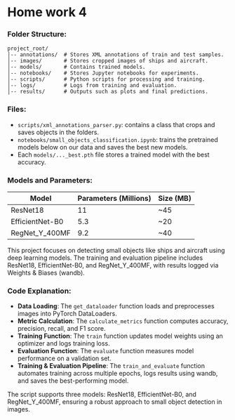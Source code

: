 # Home work 4

### Folder Structure:

```
project_root/
│-- annotations/  # Stores XML annotations of train and test samples.
│-- images/       # Stores cropped images of ships and aircraft.
│-- models/       # Contains trained models.
│-- notebooks/    # Stores Jupyter notebooks for experiments.
│-- scripts/      # Python scripts for processing and training.
│-- logs/         # Logs from training and evaluation.
│-- results/      # Outputs such as plots and final predictions.
```
### Files:

- `scripts/xml_annotations_parser.py`: contains a class that crops and saves objects in the folders.
- `notebooks/small_objects_classification.ipynb`: trains the pretrained models below on our data and saves the best new models.
- Each `models/..._best.pth` file stores a trained model with the best accuracy.

### Models and Parameters:

| Model            | Parameters (Millions) | Size (MB) |
|------------------|-----------------------|-----------|
| ResNet18         | 11                    | ~45       |
| EfficientNet-B0  | 5.3                   | ~20       |
| RegNet_Y_400MF   | 9.2                   | ~40       |

This project focuses on detecting small objects like ships and aircraft using deep learning models. The training and evaluation pipeline includes ResNet18, EfficientNet-B0, and RegNet_Y_400MF, with results logged via Weights & Biases (wandb).

### Code Explanation:

- **Data Loading**: The `get_dataloader` function loads and preprocesses images into PyTorch DataLoaders.
- **Metric Calculation**: The `calculate_metrics` function computes accuracy, precision, recall, and F1 score.
- **Training Function**: The `train` function updates model weights using an optimizer and logs training loss.
- **Evaluation Function**: The `evaluate` function measures model performance on a validation set.
- **Training & Evaluation Pipeline**: The `train_and_evaluate` function automates training across multiple epochs, logs results using wandb, and saves the best-performing model.

The script supports three models: ResNet18, EfficientNet-B0, and RegNet_Y_400MF, ensuring a robust approach to small object detection in images.